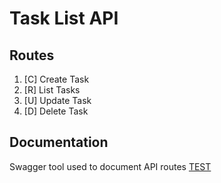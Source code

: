 # Task List API

## Routes
 1. [C] Create Task
 2. [R] List Tasks
 3. [U] Update Task
 4. [D] Delete Task

## Documentation
Swagger tool used to document API routes
<a href="https://task-list-api1.herokuapp.com/swagger-ui/index.html">TEST</a>
